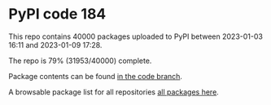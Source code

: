 # PyPI code 184

This repo contains 40000 packages uploaded to PyPI between 
2023-01-03 16:11 and 2023-01-09 17:28.

The repo is 79% (31953/40000) complete.

Package contents can be found [in the code branch](https://github.com/pypi-data/pypi-mirror-184/tree/code/packages).

A browsable package list for all repositories [all packages here](https://pypi-data.github.io/website/repositories/pypi-mirror-184).


